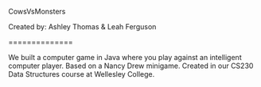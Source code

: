 CowsVsMonsters

Created by: Ashley Thomas & Leah Ferguson

==============

We built a computer game in Java where you play against an intelligent computer player. Based on a Nancy Drew minigame. Created in our CS230 Data Structures course at Wellesley College.
